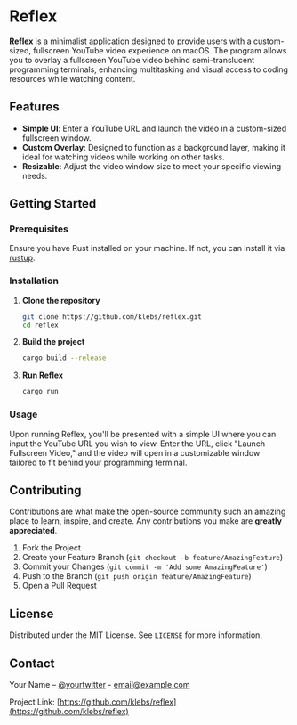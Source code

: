 # Reflex

**Reflex** is a minimalist application designed to provide users with a custom-sized, fullscreen YouTube video experience on macOS. The program allows you to overlay a fullscreen YouTube video behind semi-translucent programming terminals, enhancing multitasking and visual access to coding resources while watching content.

## Features

- **Simple UI**: Enter a YouTube URL and launch the video in a custom-sized fullscreen window.
- **Custom Overlay**: Designed to function as a background layer, making it ideal for watching videos while working on other tasks.
- **Resizable**: Adjust the video window size to meet your specific viewing needs.

## Getting Started

### Prerequisites

Ensure you have Rust installed on your machine. If not, you can install it via [rustup](https://rustup.rs/).

### Installation

1. **Clone the repository**

   ```bash
   git clone https://github.com/klebs/reflex.git
   cd reflex
   ```

2. **Build the project**

   ```bash
   cargo build --release
   ```

3. **Run Reflex**

   ```bash
   cargo run
   ```

### Usage

Upon running Reflex, you'll be presented with a simple UI where you can input the YouTube URL you wish to view. Enter the URL, click "Launch Fullscreen Video," and the video will open in a customizable window tailored to fit behind your programming terminal.

## Contributing

Contributions are what make the open-source community such an amazing place to learn, inspire, and create. Any contributions you make are **greatly appreciated**.

1. Fork the Project
2. Create your Feature Branch (`git checkout -b feature/AmazingFeature`)
3. Commit your Changes (`git commit -m 'Add some AmazingFeature'`)
4. Push to the Branch (`git push origin feature/AmazingFeature`)
5. Open a Pull Request

## License

Distributed under the MIT License. See `LICENSE` for more information.

## Contact

Your Name – [@yourtwitter](https://twitter.com/klebs) - email@example.com

Project Link: [https://github.com/klebs/reflex](https://github.com/klebs/reflex)
